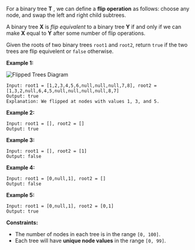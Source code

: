 For a binary tree **T** , we can define a **flip operation** as follows:
choose any node, and swap the left and right child subtrees.

A binary tree **X**  is _flip equivalent_ to a binary tree **Y** if and only
if we can make **X** equal to **Y** after some number of flip operations.

Given the roots of two binary trees `root1` and `root2`, return `true` if the
two trees are flip equivelent or `false` otherwise.



**Example 1:**

![Flipped Trees
Diagram](https://assets.leetcode.com/uploads/2018/11/29/tree_ex.png)

    
    
    Input: root1 = [1,2,3,4,5,6,null,null,null,7,8], root2 = [1,3,2,null,6,4,5,null,null,null,null,8,7]
    Output: true
    Explanation: We flipped at nodes with values 1, 3, and 5.
    

**Example 2:**

    
    
    Input: root1 = [], root2 = []
    Output: true
    

**Example 3:**

    
    
    Input: root1 = [], root2 = [1]
    Output: false
    

**Example 4:**

    
    
    Input: root1 = [0,null,1], root2 = []
    Output: false
    

**Example 5:**

    
    
    Input: root1 = [0,null,1], root2 = [0,1]
    Output: true
    



**Constraints:**

  * The number of nodes in each tree is in the range `[0, 100]`.
  * Each tree will have **unique node values** in the range `[0, 99]`.

